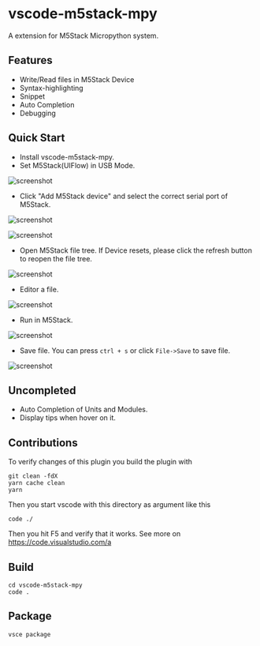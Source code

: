 # vscode-m5stack-mpy

A extension for M5Stack Micropython system.

## Features

- Write/Read files in M5Stack Device
- Syntax-highlighting
- Snippet
- Auto Completion
- Debugging

## Quick Start

- Install vscode-m5stack-mpy.
- Set M5Stack(UIFlow) in USB Mode.

![screenshot](./resources/quick-start-7.JPG)

- Click "Add M5Stack device" and select the correct serial port of M5Stack.

![screenshot](https://github.com/curdeveryday/vscode-m5stack-mpy/raw/master/resources/quick-start-1.png)

![screenshot](https://github.com/curdeveryday/vscode-m5stack-mpy/raw/master/resources/quick-start-2.png)

- Open M5Stack file tree. If Device resets, please click the refresh button to reopen the file tree.

![screenshot](https://github.com/curdeveryday/vscode-m5stack-mpy/raw/master/resources/quick-start-3.png)

- Editor a file.

![screenshot](https://github.com/curdeveryday/vscode-m5stack-mpy/raw/master/resources/quick-start-4.png)

- Run in M5Stack.

![screenshot](https://github.com/curdeveryday/vscode-m5stack-mpy/raw/master/resources/quick-start-5.png)

- Save file. You can press `ctrl + s` or click `File->Save` to save file.

![screenshot](https://github.com/curdeveryday/vscode-m5stack-mpy/raw/master/resources/quick-start-6.png)

## Uncompleted

- Auto Completion of Units and Modules.
- Display tips when hover on it.

## Contributions

To verify changes of this plugin you build the plugin with

```
git clean -fdX
yarn cache clean
yarn
```

Then you start vscode with this directory as argument like this

```
code ./
```

Then you hit F5 and verify that it works.
See more on https://code.visualstudio.com/a

## Build

```
cd vscode-m5stack-mpy
code .
```

## Package

```
vsce package
```